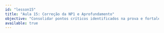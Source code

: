 ```yaml
---
id: "lesson15"
title: "Aula 15: Correção da NP1 e Aprofundamento"
objective: "Consolidar pontos críticos identificados na prova e fortalecer a escrita de condições compostas e cadeias de decisão claras."
available: true
---
```


<script setup lang="ts">
import LessonRenderer from '@/components/lesson/LessonRenderer.vue';
import lessonData from './lesson15.json';
</script>

<LessonRenderer :data="lessonData" />
